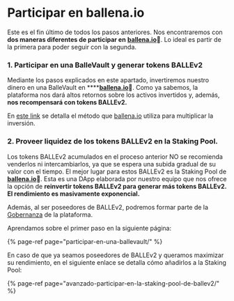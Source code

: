 # Participar en ballena.io

Este es el fin último de todos los pasos anteriores. Nos encontraremos con **dos maneras diferentes de participar en** [**ballena.io**](https://ballena.io/)**🐋**. Lo ideal es partir de la primera para poder seguir con la segunda.  


### 1. **Participar en una BalleVault y generar tokens BALLEv2**

Mediante los pasos explicados en este apartado, invertiremos nuestro dinero en una BalleVault en ****[**ballena.io**](https://app.ballena.io/)**🐋**. Como ya sabemos, la plataforma nos dará altos retornos sobre los activos invertidos y, además, **nos recompensará con tokens BALLEv2.**

En [este link](../../../../../primeros-pasos/primeros-pasos.md) se detalla el método que [ballena.io](https://app.ballena.io/) utiliza para multiplicar la inversión.



### 2. Proveer liquidez de **los** tokens BALLEv2 en la Staking Pool.

Los tokens BALLEv2 acumulados en el proceso anterior NO se recomienda venderlos ni intercambiarlos, ya que se espera una subida gradual de su valor con el tiempo. El mejor lugar para estos BALLEv2 es la Staking Pool de [**ballena.io**](https://ballena.io/)**🐋**. Esta es una DApp elaborada por nuestro equipo que nos ofrece la opción de **reinvertir tokens BALLEv2 para generar más tokens BALLEv2. El rendimiento es masivamente exponencial.**

Además, al ser poseedores de BALLEv2, podremos formar parte de la [Gobernanza](../../../../../tecnico/gobernanza.md) de la plataforma.

Aprendamos sobre el primer paso en la siguiente página:

{% page-ref page="participar-en-una-ballevault/" %}



En caso de que ya seamos poseedores de BALLEv2 y queramos maximizar su rendimiento, en el siguiente enlace se detalla cómo añadirlos a la Staking Pool:

{% page-ref page="avanzado-participar-en-la-staking-pool-de-ballev2/" %}





